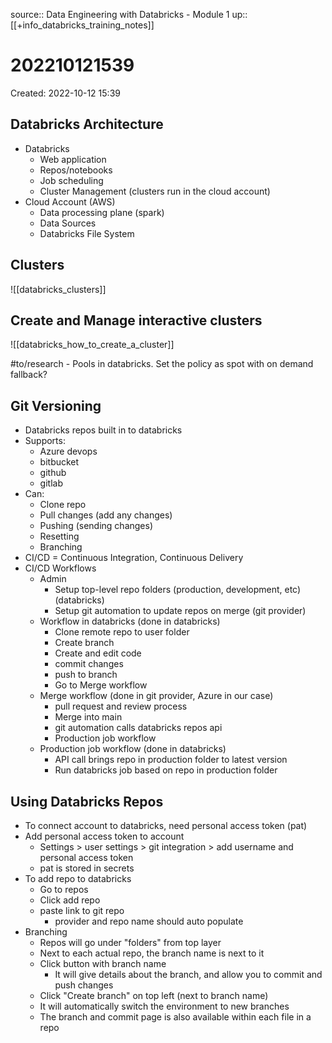 source:: Data Engineering with Databricks - Module 1
up:: [[+info_databricks_training_notes]]

# 202210121539
Created: 2022-10-12 15:39

## Databricks Architecture
- Databricks
	- Web application
	- Repos/notebooks
	- Job scheduling
	- Cluster Management (clusters run in the cloud account)
- Cloud Account (AWS)
	- Data processing plane (spark)
	- Data Sources
	- Databricks File System

## Clusters
![[databricks_clusters]]

## Create and Manage interactive clusters
![[databricks_how_to_create_a_cluster]]

#to/research - Pools in databricks. Set the policy as spot with on demand fallback?

## Git Versioning
- Databricks repos built in to databricks
- Supports:
	- Azure devops
	- bitbucket
	- github
	- gitlab
- Can:
	- Clone repo
	- Pull changes (add any changes)
	- Pushing (sending changes)
	- Resetting
	- Branching
- CI/CD = Continuous Integration, Continuous Delivery
- CI/CD Workflows
	- Admin
		- Setup top-level repo folders (production, development, etc) (databricks)
		- Setup git automation to update repos on merge (git provider)
	- Workflow in databricks (done in databricks)
		- Clone remote repo to user folder
		- Create branch
		- Create and edit code
		- commit changes
		- push to branch
		- Go to Merge workflow
	- Merge workflow (done in git provider, Azure in our case)
		- pull request and review process
		- Merge into main
		- git automation calls databricks repos api
		- Production job workflow
	- Production job workflow (done in databricks)
		- API call brings repo in production folder to latest version
		- Run databricks job based on repo in production folder

## Using Databricks Repos
- To connect account to databricks, need personal access token (pat)
- Add personal access token to account
	- Settings > user settings > git integration > add username and personal access token
	- pat is stored in secrets
- To add repo to databricks
	- Go to repos
	- Click add repo
	- paste link to git repo
		- provider and repo name should auto populate
- Branching
	- Repos will go under "folders" from top layer
	- Next to each actual repo, the branch name is next to it
	- Click button with branch name
		- It will give details about the branch, and allow you to commit and push changes
	- Click "Create branch" on top left (next to branch name)
	- It will automatically switch the environment to new branches
	- The branch and commit page is also available within each file in a repo